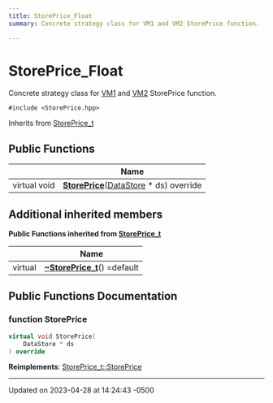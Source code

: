 ```yaml
---
title: StorePrice_Float
summary: Concrete strategy class for VM1 and VM2 StorePrice function. 

---
```


# StorePrice_Float



Concrete strategy class for [VM1]() and [VM2]() StorePrice function. 


`#include <StorePrice.hpp>`

Inherits from [StorePrice_t](Classes/class_store_price__t.md)

## Public Functions

|                | Name           |
| -------------- | -------------- |
| virtual void | **[StorePrice](Classes/class_store_price___float.md#function-storeprice)**([DataStore](Classes/class_data_store.md) * ds) override |

## Additional inherited members

**Public Functions inherited from [StorePrice_t](Classes/class_store_price__t.md)**

|                | Name           |
| -------------- | -------------- |
| virtual | **[~StorePrice_t](Classes/class_store_price__t.md#function-~storeprice-t)**() =default |


## Public Functions Documentation

### function StorePrice

```cpp
virtual void StorePrice(
    DataStore * ds
) override
```


**Reimplements**: [StorePrice_t::StorePrice](Classes/class_store_price__t.md#function-storeprice)


-------------------------------

Updated on 2023-04-28 at 14:24:43 -0500